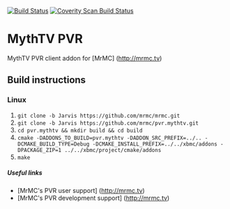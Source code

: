 [![Build Status](https://travis-ci.org/janbar/pvr.mythtv.svg?branch=Krypton)](https://travis-ci.org/janbar/pvr.mythtv)
[![Coverity Scan Build Status](https://scan.coverity.com/projects/3115/badge.svg)](https://scan.coverity.com/projects/3115)

# MythTV PVR
MythTV PVR client addon for [MrMC] (http://mrmc.tv)

## Build instructions

### Linux

1. `git clone -b Jarvis https://github.com/mrmc/mrmc.git`
2. `git clone -b Jarvis https://github.com/mrmc/pvr.mythtv.git`
3. `cd pvr.mythtv && mkdir build && cd build`
4. `cmake -DADDONS_TO_BUILD=pvr.mythtv -DADDON_SRC_PREFIX=../.. -DCMAKE_BUILD_TYPE=Debug -DCMAKE_INSTALL_PREFIX=../../xbmc/addons -DPACKAGE_ZIP=1 ../../xbmc/project/cmake/addons`
5. `make`

##### Useful links

* [MrMC's PVR user support] (http://mrmc.tv)
* [MrMC's PVR development support] (http://mrmc.tv)
